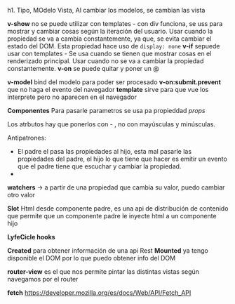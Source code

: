h1. Tipo, MOdelo Vista, Al cambiar los modelos, se cambian las vista

**v-show** no se puede utilizar con templates - con div funciona, se uss para mostrar y cambiar cosas según la iteración del usuario. Usar cuando la propiedad se va a cambia constantemente, ya que, se evita cambiar el estado del DOM. Esta propiedad hace uso de `display: none`
**v-if** sepuede usar con templates - Se usa cuando se tienen que mostrar cosas en el renderizado principal. Usar cuando no se va a cambiar la propiedad constantemente.
**v-on** se puede quitar y poner un @

**v-model** bind del modelo  para poder ser procesado
**v-on:submit.prevent** que no haga el evento del navegador
**template** sirve para que vue los interprete pero no aparecen en el navegador

**Componentes** Para pasarle parametros se usa pa propieddad *props*

Los atrbutos hay que ponerlos con - , no con mayúsculas y minúsculas.

Antipatrones:
* El padre el pasa las propiedades al hijo, esta mal pasarle las propiedades del padre, el hijo lo que tiene que hacer es emitir un evento que el padre tiene que escuchar y cambiar la propiedad.
* 

**watchers** -> a partir de una propiedad que cambia su valor, puedo cambiar otro valor

**Slot** Html desde componente padre, es una api de distribución de contenido que permite que un componente padre le inyecte html a un componente hijo

**LyfeCicle hooks**

**Created** para obtener información de una api Rest
**Mounted** ya tengo disponible el DOM por lo que puedo obtener info del DOM

**router-view**  es el que nos permite pintar las distintas vistas según navegamos por el router

**fetch** https://developer.mozilla.org/es/docs/Web/API/Fetch_API